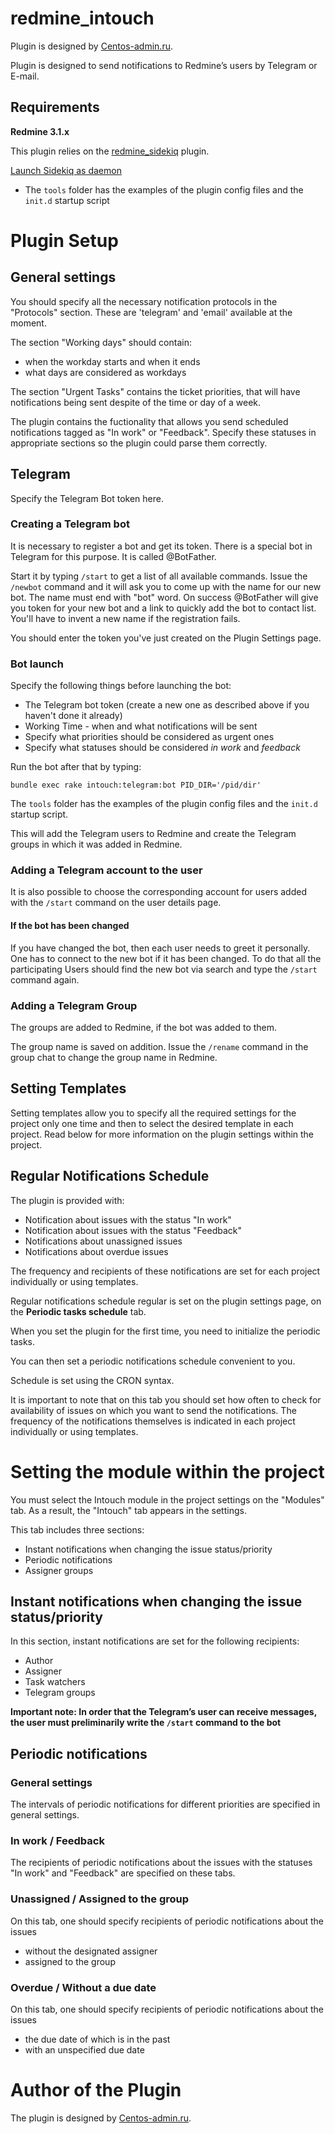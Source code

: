 # redmine_intouch

Plugin is designed by [Centos-admin.ru](http://centos-admin.ru/).

Plugin is designed to send notifications to Redmine’s users by Telegram or E-mail.

## Requirements

**Redmine 3.1.x**

This plugin relies on the [redmine_sidekiq](https://github.com/ogom/redmine_sidekiq) plugin.

[Launch Sidekiq as daemon](https://github.com/mperham/sidekiq/wiki/Deployment#daemonization)

* The `tools` folder has the examples of the plugin config files and the `init.d` startup script

# Plugin Setup

## General settings

You should specify all the necessary notification protocols in the "Protocols" section. These are 'telegram' and 'email' available at the moment.

The section "Working days" should contain: 

* when the workday starts and when it ends
* what days are considered as workdays

The section "Urgent Tasks" contains the ticket priorities, that will have notifications being sent despite of the time or day of a week.

The plugin contains the fuctionality that allows you send scheduled notifications tagged as "In work" or "Feedback". Specify these statuses in appropriate sections so the plugin could parse them correctly.

## Telegram

Specify the Telegram Bot token here.

### Creating a Telegram bot

It is necessary to register a bot and get its token. There is a special bot in Telegram for this purpose. It is called @BotFather.

Start it by typing `/start` to get a list of all available commands.
Issue the  `/newbot` command and it will ask you to come up with the name for our new bot.
The name must end with "bot" word.
On success @BotFather will give you token for your new bot and a link to quickly add the bot to contact list.
You'll have to invent a new name if the registration fails.

You should enter the token you've just created on the Plugin Settings page.

### Bot launch

Specify the following things before launching the bot:

* The Telegram bot token (create a new one as described above if you haven't done it already)
* Working Time - when and what notifications will be sent
* Specify what priorities should be considered as urgent ones
* Specify what statuses should be considered _in work_ and _feedback_

Run the bot after that by typing:

```shell
bundle exec rake intouch:telegram:bot PID_DIR='/pid/dir'
```

The `tools` folder has the examples of the plugin config files and the `init.d` startup script.

This will add the Telegram users to Redmine and create the Telegram groups in which it was added in Redmine.

### Adding a Telegram account to the user

It is also possible to choose the corresponding account for users added with the `/start` command on the user details page.

#### If the bot has been changed

If you have changed the bot, then each user needs to greet it personally.
One has to connect to the new bot if it has been changed. To do that all the participating Users should find the new bot via search and type the `/start` command again.

### Adding a Telegram Group

The groups are added to Redmine, if the bot was added to them.

The group name is saved on addition. Issue the `/rename` command in the group chat to change the group name in Redmine.

## Setting Templates

Setting templates allow you to specify all the required settings for the project only one time
and then to select the desired template in each project.
Read below for more information on the plugin settings within the project.


## Regular Notifications Schedule

The plugin is provided with:

* Notification about issues with the status "In work"
* Notification about issues with the status "Feedback"
* Notifications about unassigned issues
* Notifications about overdue issues

The frequency and recipients of these notifications are set for each project individually or using templates.

Regular notifications schedule regular is set on the plugin settings page, on the **Periodic tasks schedule** tab.

When you set the plugin for the first time, you need to initialize the periodic tasks.

You can then set a periodic notifications schedule convenient to you.

Schedule is set using the CRON syntax.

It is important to note that on this tab you should set how often to check for availability of issues on which
you want to send the notifications.
The frequency of the notifications themselves is indicated in each project individually or using templates.

# Setting the module within the project

You must select the Intouch module in the project settings on the "Modules" tab.
As a result, the "Intouch" tab appears in the settings.

This tab includes three sections:

* Instant notifications when changing the issue status/priority
* Periodic notifications
* Assigner groups

## Instant notifications when changing the issue status/priority

In this section, instant notifications are set for the following recipients:

* Author
* Assigner
* Task watchers
* Telegram groups

**Important note: In order that the Telegram’s user can receive messages,
the user must preliminarily write the `/start` command to the bot**

## Periodic notifications

### General settings

The intervals of periodic notifications for different priorities are specified in general settings.

### In work / Feedback

The recipients of periodic notifications about the issues with the statuses
"In work" and "Feedback" are specified on these tabs.

### Unassigned / Assigned to the group

On this tab, one should specify recipients of periodic notifications about the issues

* without the designated assigner
* assigned to the group

### Overdue / Without a due date

On this tab, one should specify recipients of periodic notifications about the issues

* the due date of which is in the past
* with an unspecified due date

# Author of the Plugin

The plugin is designed by [Centos-admin.ru](http://centos-admin.ru/).
